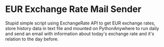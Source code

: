 # EUR Exchange Rate Mail Sender

Stupid simple script using ExchangeRate API to get EUR exchange rates, store history data in text file 
and mounted on PythonAnywhere to run daily and send an email with information about today's exchange rate and it's relation to the day before.
